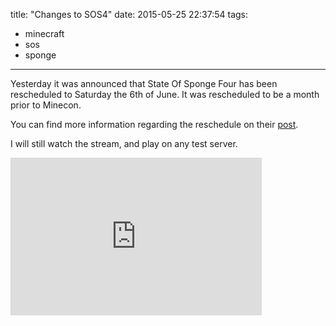 title: "Changes to SOS4"
date: 2015-05-25 22:37:54
tags:
  - minecraft
  - sos
  - sponge
---
Yesterday it was announced that State Of Sponge Four has been rescheduled to Saturday the 6th of June.
It was rescheduled to be a month prior to Minecon.

You can find more information regarding the reschedule on their [post](https://forums.spongepowered.org/t/status-update-24-may-2015/7385).

I will still watch the stream, and play on any test server.

<iframe width="400" height="250" src="http://itsalmo.st/#stateofspongefour:embed" scrolling="no" frameborder="0" style="border: 1px solid #dbd8d7"></iframe>
